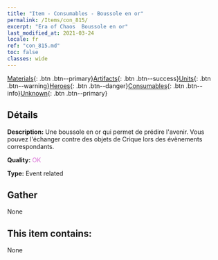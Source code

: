 ```yaml
---
title: "Item - Consumables - Boussole en or"
permalink: /Items/con_815/
excerpt: "Era of Chaos  Boussole en or"
last_modified_at: 2021-03-24
locale: fr
ref: "con_815.md"
toc: false
classes: wide
---
```

 [Materials](/fr/Items/){: .btn .btn--primary}[Artifacts](/fr/Items/Artifacts/){: .btn .btn--success}[Units](/fr/Items/Units/){: .btn .btn--warning}[Heroes](/fr/Items/Heroes/){: .btn .btn--danger}[Consumables](/fr/Items/Consumables/){: .btn .btn--info}[Unknown](/fr/Items/Unknown/){: .btn .btn--primary}

## Détails
 **Description:** Une boussole en or qui permet de prédire l'avenir. Vous pouvez l'échanger contre des objets de Crique lors des évènements correspondants.

 **Quality:** <span style="color: #DA70D6">OK</span>

 **Type:** Event related

## Gather

  None

## This item contains:

  None

